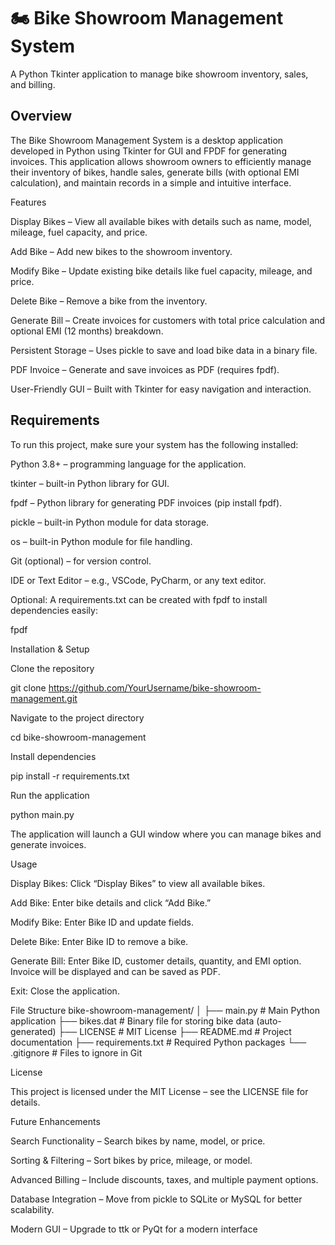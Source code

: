 # 🏍️ Bike Showroom Management System

A Python Tkinter application to manage bike showroom inventory, sales, and billing.

## Overview

The Bike Showroom Management System is a desktop application developed in Python using Tkinter for GUI and FPDF for generating invoices. This application allows showroom owners to efficiently manage their inventory of bikes, handle sales, generate bills (with optional EMI calculation), and maintain records in a simple and intuitive interface.

Features

Display Bikes – View all available bikes with details such as name, model, mileage, fuel capacity, and price.

Add Bike – Add new bikes to the showroom inventory.

Modify Bike – Update existing bike details like fuel capacity, mileage, and price.

Delete Bike – Remove a bike from the inventory.

Generate Bill – Create invoices for customers with total price calculation and optional EMI (12 months) breakdown.

Persistent Storage – Uses pickle to save and load bike data in a binary file.

PDF Invoice – Generate and save invoices as PDF (requires fpdf).

User-Friendly GUI – Built with Tkinter for easy navigation and interaction.

## Requirements

To run this project, make sure your system has the following installed:

Python 3.8+ – programming language for the application.

tkinter – built-in Python library for GUI.

fpdf – Python library for generating PDF invoices (pip install fpdf).

pickle – built-in Python module for data storage.

os – built-in Python module for file handling.

Git (optional) – for version control.

IDE or Text Editor – e.g., VSCode, PyCharm, or any text editor.

Optional: A requirements.txt can be created with fpdf to install dependencies easily:

fpdf

Installation & Setup

Clone the repository

git clone https://github.com/YourUsername/bike-showroom-management.git


Navigate to the project directory

cd bike-showroom-management


Install dependencies

pip install -r requirements.txt


Run the application

python main.py


The application will launch a GUI window where you can manage bikes and generate invoices.

Usage

Display Bikes: Click “Display Bikes” to view all available bikes.

Add Bike: Enter bike details and click “Add Bike.”

Modify Bike: Enter Bike ID and update fields.

Delete Bike: Enter Bike ID to remove a bike.

Generate Bill: Enter Bike ID, customer details, quantity, and EMI option. Invoice will be displayed and can be saved as PDF.

Exit: Close the application.

File Structure
bike-showroom-management/
│
├── main.py           # Main Python application
├── bikes.dat         # Binary file for storing bike data (auto-generated)
├── LICENSE           # MIT License
├── README.md         # Project documentation
├── requirements.txt  # Required Python packages
└── .gitignore        # Files to ignore in Git

License

This project is licensed under the MIT License – see the LICENSE
 file for details.

Future Enhancements

Search Functionality – Search bikes by name, model, or price.

Sorting & Filtering – Sort bikes by price, mileage, or model.

Advanced Billing – Include discounts, taxes, and multiple payment options.

Database Integration – Move from pickle to SQLite or MySQL for better scalability.

Modern GUI – Upgrade to ttk or PyQt for a modern interface
